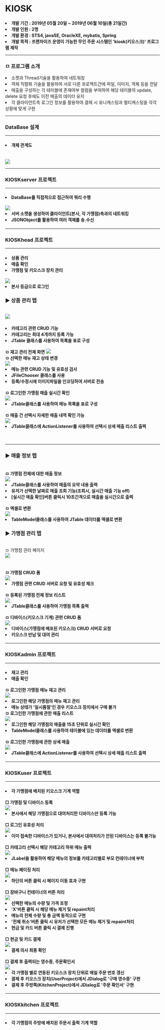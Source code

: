 # KIOSK

<h4>
<li>개발 기간 : 2019년 05월 20일 ~ 2019년 06월 10일(총 21일간)</li>
<li>개발 인원 : 2명</li>
<li>개발 환경 : STS4, javaSE, OracleXE, mybatis, Spring</li>
<li>개발 목적 : 프렌차이즈 운영이 가능한 무인 주문 시스템인 'kiosk(키오스크)' 프로그램 제작</li>
<hr> 
</h4>
<h3>ㅁ 프로그램 소개</h3>
<li>소켓과 Thread기술을 활용하여 네트워킹</li>
<li>객체 직렬화 기술을 활용하여 서로 다른 프로젝트간에 파일, 이미지, 객체 등을 전달</li>
<li>매출을 구성하는 각 테이블에 존재여부 컬럼을 부여하여 해당 테이블의 update, delete 요청 후에도 이전 매출의 데이터 유지</li>
<li>각 클라이언트측 로그인 정보를 활용하여 결제 시 유니캐스팅과 멀티캐스팅을 각각 상황에 맞게 구현</li> 
<hr>
<h3> DataBase 설계</h3>
<hr>
<h4>
<li>개체 관계도</li>
</h4>
<br>
<img src="https://postfiles.pstatic.net/MjAxOTA2MTFfOTkg/MDAxNTYwMjM5ODQ4Mjk2.43iSLlYii8LQsjabhD2V7TlvKMfKTPuKhiuqsPX_1L8g.LjrH-8dp5nBUbyok8wa-4x0nCVojNqdT0fVmqIjTc_Ig.PNG.dmsl620/%EA%B0%9C%EC%B2%B4%EA%B4%80%EA%B3%84%EB%8F%84.png?type=w580"/>
<hr>
<h3>KIOSKserver 프로젝트</h3>
<hr>
<h4>
<li>DataBase를 직접적으로 접근하여 쿼리 수행</li>
<br>
<img src="https://postfiles.pstatic.net/MjAxOTA2MTFfMTAy/MDAxNTYwMjQ4NDM3OTkx.PzZ0as72iwezjO6c_kUCV0lG8XcaZJAWzDLKDAzusVYg.N6HxOqj-0r9mwPZ-F3OVBuep_G2zLL9As7ApegELc5gg.PNG.dmsl620/%EC%84%9C%EB%B2%84.png?type=w580" />
<li>서버 소켓을 생성하여 클라이언트(본사, 각 가맹점)측과의 네트워킹</li>
<li>JSONObject를 활용하여 여러 객체를 송.수신</li>
</h4>
<hr>
<h3>KIOSKhead 프로젝트</h3>
<hr>
<h4>
<li>상품 관리</li>
<li>매출 확인</li>
<li>가맹점 및 키오스크 장치 관리</li>
<br>
<img src="https://postfiles.pstatic.net/MjAxOTA2MTFfMTk5/MDAxNTYwMjQwNDUzMjY5.TXRIrvpC6OEv7e1FJ8WWRPH024N0zvhjXuP8RzuRO6Yg.ytbfdFqBXvuciUraEqdNuZeHEFrGUZoSVW_-DmVNxMog.PNG.dmsl620/%EB%A1%9C%EA%B7%B8%EC%9D%B8_-_root.png?type=w580"/>
<li>본사 등급으로 로그인</li>
</h4>
<h3>▶ 상품 관리 탭</h3>
<br>
<img src="https://postfiles.pstatic.net/MjAxOTA2MTFfMTM0/MDAxNTYwMjQwNDUzNzQ1.yooXbpDjSD7S3CdR-lmJllHkDnT4pWX3okxLNYz0Ku8g.2JSaGxu-1e02KShAEgQd3lSFmI1-ikC90mNq3Iqz7Fkg.PNG.dmsl620/%EC%83%81%ED%92%88%EA%B4%80%EB%A6%AC_-_%EC%B9%B4%ED%85%8C%EA%B3%A0%EB%A6%AC_%EB%AA%A9%EB%A1%9D.png?type=w580"/>
<h4>
<li>카테고리 관련 CRUD 기능</li>
<li>카테고리는 최대 4개까지 등록 가능</li>
<li>JTable 클래스를 사용하여 목록을 표로 구성</li>
<br>
ㅁ 재고 관리 전체 화면
<img src="https://postfiles.pstatic.net/MjAxOTA2MTFfMjgy/MDAxNTYwMjQwNDUzNjA1.axbwLOZlkMGOJtTJ2ETI5D_jARzjckc-xI0D70LlwhAg.yitRUc0zPSpv6xpRcWnE7dB7Nkmn3O2Y58Y2kbxjy7Ug.PNG.dmsl620/%EC%83%81%ED%92%88%EA%B4%80%EB%A6%AC_-_%EC%9D%B4%EB%AF%B8%EC%A7%80_%EB%AF%B8%EB%A6%AC%EB%B3%B4%EA%B8%B0.png?type=w580"/>
<br>
ㅁ 선택한 메뉴 재고 상태 변경
<br>
<img src="https://postfiles.pstatic.net/MjAxOTA2MTFfNDEg/MDAxNTYwMjQwNDUzNTMx.S4pAWKF39dLsNKOKtYTZibLFnnbnrJSpr-pLxvG3Gawg.C_LEzfpbN-XXjPLS9X38JAPQEx4V7Dbeo-D7pEWqaagg.PNG.dmsl620/%EC%83%81%ED%92%88%EA%B4%80%EB%A6%AC_-_%EB%A9%94%EB%89%B4%EB%93%B1%EB%A1%9D.png?type=w580"/>
<br>
<li>메뉴 관련 CRUD 기능 및 유효성 검사</li>
<li>JFileChooser 클래스를 사용</li>
<li>등록/수정시에 이미지파일을 인코딩하여 서버로 전송</li>
<br>
ㅁ 로그인한 가맹점 매출 실시간 확인
<br>
<img src="https://postfiles.pstatic.net/MjAxOTA2MTFfMTQ5/MDAxNTYwMjQwNDUzNTIy.yZoNmum1V52o6lzPNAjOomUmwZyvrIjRIY6MTdIQKc8g.vgpOI-cTN7C2jikq8KNg8wo7GAxwjj6RnC1lmwlEEU4g.PNG.dmsl620/%EC%83%81%ED%92%88%EA%B4%80%EB%A6%AC_-_default.png?type=w580">
<li>JTable클래스를 사용하여 메뉴 목록을 표로 구성</li>
<br>
ㅁ 매출 건 선택시 자세한 매출 내역 확인 가능
<br>
<img src="https://postfiles.pstatic.net/MjAxOTA2MTFfMTQ5/MDAxNTYwMjQwNDUzNTIy.yZoNmum1V52o6lzPNAjOomUmwZyvrIjRIY6MTdIQKc8g.vgpOI-cTN7C2jikq8KNg8wo7GAxwjj6RnC1lmwlEEU4g.PNG.dmsl620/%EC%83%81%ED%92%88%EA%B4%80%EB%A6%AC_-_default.png?type=w580">
<li>JTable클래스에 ActionListener를 사용하여 선택시 상세 매출 리스트 출력</li>
</h4>
<br>

<hr>
<h3>▶ 매출 정보 탭</h3>
<h4>
<br>
ㅁ 가맹점 전체에 대한 매출 정보
<br>
<img src="https://postfiles.pstatic.net/MjAxOTA2MTFfMjA1/MDAxNTYwMjQwNDUzMjg2.IC2JDkdIP1-6HKk5tbA10L9osYZkCOHyMLrdH3K35cAg.xoru9Bz2CUsbVLPqznPax_Ug6ruPC2QXGwBbOrqgJj8g.PNG.dmsl620/%EB%A7%A4%EC%B6%9C%EC%A0%95%EB%B3%B4_-_default.png?type=w580">
<li>JTable클래스를 사용하여 매출의 요약 내용 출력</li>
<li>유저가 선택한 날짜로 매출 조회 기능(조회시, 실시간 매출 기능 off)</li>
<li>[실시간 매출 확인]버튼 클릭시 10초간격으로 매출을 실시간으로 출력</li>
<br>
ㅁ 엑셀로 변환
<br>
<img src="https://postfiles.pstatic.net/MjAxOTA2MTFfMjcx/MDAxNTYwMjQ3NjQ5OTgy.bkW53cTB-7ovbLC-8nPiKbw4fpMx6o4PiIpanfPIncIg.XPryym-NcK-h_cNuaVht6jqeD7fzdaYCUKp7TOb-8nwg.PNG.dmsl620/%EC%97%91%EC%85%80.png?type=w580">
<li>TableModel클래스를 사용하여 JTable 데이터를 엑셀로 변환</li>
</h4>

<h3>▶ 가맹점 관리 탭</h3>

<br>
ㅁ 가맹점 관리 페이지
<br>
<img src="https://postfiles.pstatic.net/MjAxOTA2MTFfNDMg/MDAxNTYwMjQwNDUzMjc2.eA5TadcU3hKv0aKIY2HP1ykBXNxQiCtoep9noP_5a5sg.XB4uCu3e5DiOx2Mwx5ez37hhRsWn63HCkA9MER9alYcg.PNG.dmsl620/%EA%B0%80%EB%A7%B9%EC%A0%90%EA%B4%80%EB%A6%AC_-_default.png?type=w580">
<h4>
<br>
ㅁ 가맹점 CRUD 폼
<br>
<img src="https://postfiles.pstatic.net/MjAxOTA2MTFfMjMx/MDAxNTYwMjQ4OTc0ODY1.Tp0ah2vsopFSuy4EOpHSeRBZK-IorqnnCcn8NHHBXtwg.byXqBnj-h-y5cF29VWUxvbaU4snR0xNkl6SKJiNi-Kgg.PNG.dmsl620/%EA%B0%80%EB%A7%B9%EC%A0%90_%EB%93%B1%EB%A1%9D.png?type=w580">
<li>가맹점 관련 CRUD 서버로 요청 및 유효성 체크</li>
<br>
ㅁ 등록된 가맹점 전체 정보 리스트
<br>
<img src="https://postfiles.pstatic.net/MjAxOTA2MTFfMjgw/MDAxNTYwMjQ5MDg4ODQ2.qXX6h_GuB38IGsz1jafCMw7HmKx_8IwAcHrpEiiD1Tgg.CRBL4uP5Zf2X8mqOpGJYM_04Tf5t_xg611xPH9aZ1fcg.PNG.dmsl620/image.png?type=w580">
<li>JTable클래스를 사용하여 가맹점 목록 출력</li>

<br>
ㅁ 디바이스(키오스크 기계) 관련 CRUD 폼
<br>
<img src="https://postfiles.pstatic.net/MjAxOTA2MTFfNzAg/MDAxNTYwMjQ5MTg0NjMx.AhT5Fxdjs6AET1PKJT0Pje1Wu37TCqGLETE7bfDI0SUg.QtSHYQLYzWfWJLoxD2pFL7rHH59oqlWgpRiL11E0SPYg.PNG.dmsl620/image.png?type=w580">
<li>디바이스(가맹점에 배포된 키오스크) CRUD 서버로 요청</li>
<li>키오스크 반납 및 대여 관리</li>
</h4>

<hr>
<h3>KIOSKadmin 프로젝트</h3>
<hr>
<h4>
<li>재고 관리</li>
<li>매출 확인</li>
<br>
ㅁ 로그인한 가맹점 메뉴 재고 관리
<br>
<img src="https://postfiles.pstatic.net/MjAxOTA2MTFfMjE2/MDAxNTYwMjQ5Mzg3NDYy._y0o-RNsflO_bY1V98eSQ8Odg5cqioxQDaAGpwbeBaog.eQC6llDovbrqeCA_HcpJgzD6yB0GEtsbEFFcIG_Yerkg.PNG.dmsl620/%EB%A7%A4%EC%B6%9C_%ED%99%95%EC%9D%B8.png?type=w580">
<br>
<li>로그인한 해당 가맹점의 메뉴 재고 관리</li>
<li>메뉴 상태가 '일시품절'인 경우 키오스크 장치에서 구매 불가</li>
ㅁ 로그인한 가맹점에 관한 매출 리스트
<br>
<img src="https://postfiles.pstatic.net/MjAxOTA2MTFfNTEg/MDAxNTYwMjQ5Mzg3NDg3.tyjKU50htWiHqg-DFWCWBcXHZ5eMLxVVr0mKgT1Q3C0g.5JbKATIedB5Ms0YyhqLd-TliihxgGMIo6HLnecnAluMg.PNG.dmsl620/%EB%A7%A4%EC%B6%9C_%ED%99%95%EC%9D%B8_-_%EC%83%81%EC%84%B8%EB%B3%B4%EA%B8%B0.png?type=w580">
<br>
<li>로그인한 해당 가맹점의 매출을 15초 단위로 실시간 확인</li>
<li>TableModel클래스를 사용하여 테이블에 있는 데이터를 엑셀로 변환</li>
<br>
ㅁ 로그인한 가맹점에 관한 상세 매출 
<br>
<img src="https://postfiles.pstatic.net/MjAxOTA2MTFfMjc2/MDAxNTYwMjQ5Nzk4MzE0.BU7qne7wzl2VXRlG8qpgODXWFHhH-J0lPA2Hy44lDqsg.bH2D81mxhfAcomfVEn5zOJB8cf63RAckKL2QuULRDr0g.PNG.dmsl620/%EC%9E%AC%EA%B3%A0.png?type=w580">
<li>JTable클래스에 ActionListener를 사용하여 선택시 상세 매출 리스트 출력</li>
</h4>

<hr>
<h3>KIOSKuser 프로젝트</h3>
<hr>
<h4>
<li>각 가맹점에 배치된 키오스크 기계 역할</li>
<br>
□ 가맹점 및 디바이스 등록
<br>
<img src="https://postfiles.pstatic.net/MjAxOTA2MTFfMTQw/MDAxNTYwMjUwOTExODA4.J7Kp1bkui4obI0Xbh8Q7A0GK7fUvVgnH8gNJcPmvi2og.2NHph28qnZNNa9wqUfAFV5V06hpHLTKJuHzu9pEViJIg.PNG.dmsl620/image.png?type=w580">
<li>본사에서 해당 가맹점으로 대여처리한 디바이스만 등록 가능</li>
<br>
□ 로그인 유효성 처리
<br>
<img src="https://postfiles.pstatic.net/MjAxOTA2MTFfMTMg/MDAxNTYwMjUyNDEyNTgz.k6V9R28QHCI3RE2QFKbIxas9f7up5qtMA31BQk187Bsg.tlMFU4fpDEuJShvdg9MRwkOZaRxt0DMGCiFbnbr17kwg.PNG.dmsl620/image.png?type=w580">
<li>이미 접속한 디바이스가 있거나, 본사에서 대여처리가 안된 디바이스는 등록 불가능</li>
<br>
□ 카테고리 선택시 해당 카테고리 하위 메뉴 출력
<br>
<img src="https://postfiles.pstatic.net/MjAxOTA2MTFfNjYg/MDAxNTYwMjUxODkzODY0.jacjmlg5RPzUwFtJhDVvQkbM0tc6adzi6hE04lfX-MMg.nujFZc5fKxEH-y8U78eUr-agozn_Ka6EA3PyVe3MI2Mg.PNG.dmsl620/image.png?type=w580">
<li>JLabel을 활용하여 해당 메뉴의 정보를 카테고리별로 부모 컨테이너에 부착</li>
<br>
□ 메뉴 페이징 처리
<br>
<img src="https://postfiles.pstatic.net/MjAxOTA2MTFfMTM2/MDAxNTYwMjUxNzY2NTk1.GtfDckUL77Tam0TnKTTzSdhMAoc5oMpeLhx40rF4grgg.XGk3HOwzwxtfnk9Bv1Gw235EwOZy6zHQlchRFaOhAV0g.PNG.dmsl620/image.png?type=w580">
<li>하단의 버튼 클릭 시 페이지 이동 효과 구현</li>
<br>
□ 장바구니 컨테이너의 버튼 처리
<br>
<img src="https://postfiles.pstatic.net/MjAxOTA2MTFfMjE5/MDAxNTYwMjUzMTEwNzAy.ssMofVYaVy1SDa08tBsAr8bFcDmjw0R3WQzEK5F0jJsg.V6u-dWbFLyOJyhkPC7q4svmEoLnuSU75r1poc9wVTqAg.PNG.dmsl620/%EA%B8%88%EC%95%A1_%EC%B2%98%EB%A6%AC.png?type=w580">
<li>선택한 메뉴의 수량 및 가격 조정</li>
<li>'X'버튼 클릭 시 해당 메뉴 제거 및 repaint처리</li>
<li>메뉴의 전체 수량 및 총 금액 동적으로 구현</li>
<li>'전체 취소'버튼 클릭 시 유저가 선택한 모든 메뉴 제거 및 repaint처리</li>
<li>현금 및 카드 버튼 클릭 시 결제 진행</li>
<br>
□ 현금 및 카드 결제
<br>
<img src="https://postfiles.pstatic.net/MjAxOTA2MTFfMTg0/MDAxNTYwMjUwOTQ2Mzky.pS5RrwGuueKdpnP5tU2eINqyJTCyURsEpJyExuj8IeUg.cAnDrLHu1r-naMxmGWmjCkKhG0lW6lvX0w3exxGgPyQg.PNG.dmsl620/image.png?type=w580">
<li>결제 의사 최종 확인</li>
<br>
□ 결제 후 출력되는 영수증, 주문확인서
<br>
<img src="https://postfiles.pstatic.net/MjAxOTA2MTFfMTg1/MDAxNTYwMjUxODEwNzYy.4WczdaNDv0Uo5cFb_fbYvpWxIEk6GiIaLtmbHs54iZUg.m_eizWkurl6cXsvo2Vlsa_Se1XqiuM35WJBpy67qkLIg.PNG.dmsl620/%EA%B5%AC%EB%A7%A4%ED%9B%84.png?type=w580">
<li>각 가맹점 별로 연동된 키오스크 장치 단위로 매일 주문 번호 갱신</li>
<li>결제 후 키오스크 장치(UserProject)에서 JDialog로 '구매 영수증' 구현</li>
<li>결제 후 주방쪽(KitchenProject)에서 JDialog로 '주문 확인서' 구현</li>
</h4>

<hr>
<h3>KIOSKkitchen 프로젝트</h3>
<hr>
<h4>
<li>각 가맹점의 주방에 배치된 주문서 출력 기계 역할</li>
</h4>
